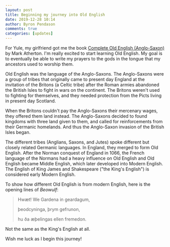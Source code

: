 ```yaml
---
layout: post
title: Beginning my journey into Old English
date: 2019-12-28 10:14
author: Byron Pendason
comments: true
categories: [updates]
---
```

For Yule, my girlfriend got me the book <a target="_blank" rel="noopener" href="https://www.amazon.com/Complete-Old-English-Anglo-Saxon-Yourself/dp/0071747745">Complete Old English (Anglo-Saxon)</a> by Mark Atherton. I'm really excited to start learning Old English. My goal is to eventually be able to write my prayers to the gods in the tongue that my ancestors used to worship them.

Old English was the language of the Anglo-Saxons. The Anglo-Saxons were a group of tribes that originally came to present day England at the invitation of the Britons (a Celtic tribe) after the Roman armies abandoned the British Isles to fight in wars on the continent. The Britons weren't used to fighting for themselves, and they needed protection from the Picts living in present day Scotland.

When the Britons couldn't pay the Anglo-Saxons their mercenary wages, they offered them land instead. The Anglo-Saxons decided to found kingdoms with three land given to them, and called for reinforcements from their Germanic homelands. And thus the Anglo-Saxon invasion of the British Isles began.

The different tribes (Anglians, Saxons, and Jutes) spoke different but closely related Germanic languages. In England, they merged to form Old English. After the Norman conquest of England in 1066, the French language of the Normans had a heavy influence on Old English and Old English became Middle English, which later developed into Modern English. The English of King James and Shakespeare ("the King's English") is considered early Modern English.

To show how different Old English is from modern English, here is the opening lines of <em>Beowulf</em>:

<blockquote>Hwæt! We Gardena in geardagum,

þeodcyninga, þrym gefrunon,

hu ða æþelingas ellen fremedon.</blockquote>

Not the same as the King's English at all.

Wish me luck as I begin this journey!
